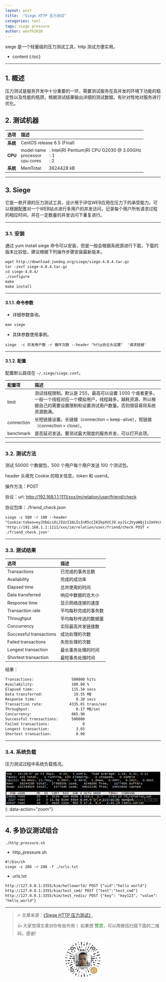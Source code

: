 ```yaml
---
layout: post
title:  "Siege HTTP 压力测试"
categories: tool
tags: siege pressure
author: wenfh2020
---
```


siege 是一个轻量级的压力测试工具，http 测试方便实用。



* content
{:toc}

---

## 1. 概述

压力测试是服务开发中十分重要的一环，需要测试服务在高并发的环境下功能的稳定性以及性能的瓶颈，根据测试结果输出详细的测试数据，有针对性地对服务进行优化。

## 2. 测试机器

| 选项     | 描述                                                                                                       |
| :------- | :--------------------------------------------------------------------------------------------------------- |
| **系统** | CentOS release 6.5 (Final)                                                                                 |
| **CPU**  | model name   : Intel(R) Pentium(R) CPU G2030 @ 3.00GHz <br/> processor       : 1 <br/> cpu cores       : 2 |
| **系统** | MemTotal:      3624428 kB                                                                                  |

---

## 3. Siege

它是一款开源的压力测试工具，设计用于评估WEB应用在压力下的承受能力。可以根据配置对一个WEB站点进行多用户的并发访问，记录每个用户所有请求过程的相应时间，并在一定数量的并发访问下重复进行。

---

### 3.1. 安装

通过 yum install siege 命令可以安装，但是一般会根据系统源进行下载，下载的版本比较低，建议根据下列操作步骤安装最新版本。

```shell
wget http://download.joedog.org/siege/siege-4.0.4.tar.gz
tar -zxvf siege-4.0.4.tar.gz
cd siege-4.0.4/
./configure
make
make install
```

---

#### 3.1.1. 命令参数

* 详细参数查询。

```shell
man siege
```

* 具体参数使用事例。

```shell
siege  -c 并发用户数 -r 循环次数 --header "http协议头设置"  '请求链接'
```

---

#### 3.1.2. 配置

配置默认路径在 `~/.siege/siege.conf`。

| 配置项     | 描述                                                                                                                                                                               |
| :--------- | :--------------------------------------------------------------------------------------------------------------------------------------------------------------------------------- |
| limit      | 测试线程限制。默认是 255，最高可以设置 1000 个或者更多，一般一个线程对应一个模拟用户，线程越多，越耗资源，所以根据自己的需要设置限制和设置测试用户数量。否则很容易将系统资源跑满。 |
| connection | 长短链接设置。长链接（connection = keep-alive），短链接（connection = close）。                                                                                                    |
| benchmark  | 是否延迟发送。要测试最大限度的服务并发，可以打开此项。                                                                                                                             |

---

### 3.2. 测试方法

测试 50000 个数据包，500 个用户每个用户发送 100 个测试包。

header 头填充 Cookie 的相关信息，token 和 userid。

操作方法：POST

协议：url: http://192.168.1.1:1111/xxx/im/relation/user/friend/check

协议包体：./friend_check.json

```shell
siege -c 500 -r 100 --header "Cookie:token=eyJhbGciOiJIUzI1NiIsInR5cCI6IkpXVCJ9.eyJ1c2VyaWQjIsImV4cCI6MTU1MjE4MTAzMH0.Cz8MN2kREkueZC4tAwGw_r0qv7b0oRgli8mYOozXHG8;userid=2" 'http://192.168.1.1:1111/xxx/im/relation/user/friend/check POST < ./friend_check.json'
```

---

### 3.3. 测试结果

| 选项                    | 描述                 |
| :---------------------- | :------------------- |
| Transactions            | 已完成的事务总数     |
| Availability            | 完成的成功率         |
| Elapsed time            | 总共使用的时间       |
| Data transferred        | 响应中数据的总大小   |
| Response time           | 显示网络连接的速度   |
| Transaction rate        | 平均每秒完成的事务数 |
| Throughput              | 平均每秒传送的数据量 |
| Concurrency             | 实际最高并发链接数   |
| Successful transactions | 成功处理的次数       |
| Failed transactions     | 失败处理的次数       |
| Longest transaction     | 最长事务处理的时间   |
| Shortest transaction    | 最短事务处理时间     |

结果：

```shell
Transactions:                 500000 hits
Availability:                 100.00 %
Elapsed time:                 115.34 secs
Data transferred:              19.55 MB
Response time:                  0.20 secs
Transaction rate:            4335.01 trans/sec
Throughput:                     0.17 MB/sec
Concurrency:                  865.90
Successful transactions:      500000
Failed transactions:               0
Longest transaction:            3.03
Shortest transaction:           0.00
```

---

### 3.4. 系统负载

压力测试过程中系统负载情况。

![系统负载](/images/2020-03-11-08-23-10.png){: data-action="zoom"}

---

## 4. 多协议测试组合

```shell
./http_pressure.sh
```

* http_pressure.sh

```shell
#!/bin/sh
siege -c 200 -r 200 -f ./urls.txt
```

* urls.txt

```shell
http://127.0.0.1:3355/kim/helloworld/ POST {"uid":"hello world"}
http://127.0.0.1:3355/kim/test_cmd/ POST {"test":"test_cmd"}
http://127.0.0.1:3355/kim/test_redis/ POST {"key": "key123", "value": "hello_world"}
```

---

> 🔥 文章来源：[《Siege HTTP 压力测试》](https://wenfh2020.com/2018/05/02/siege-pressure/)
>
> 👍 大家觉得文章对你有些作用！ 如果想 <font color=green>赞赏</font>，可以用微信扫描下面的二维码，感谢!
<div align=center><img src="/images/2020-08-06-15-49-47.png" width="120"/></div>

